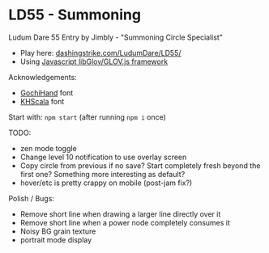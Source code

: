 LD55 - Summoning
============================

Ludum Dare 55 Entry by Jimbly - "Summoning Circle Specialist"

* Play here: [dashingstrike.com/LudumDare/LD55/](http://www.dashingstrike.com/LudumDare/LD55/)
* Using [Javascript libGlov/GLOV.js framework](https://github.com/Jimbly/glovjs)

Acknowledgements:
* [GochiHand](https://fonts.google.com/specimen/Gochi+Hand) font
* [KHScala](https://www.dafont.com/khscala.font) font

Start with: `npm start` (after running `npm i` once)

TODO:
* zen mode toggle
* Change level 10 notification to use overlay screen
* Copy circle from previous if no save?  Start completely fresh beyond the first one?  Something more interesting as default?
* hover/etc is pretty crappy on mobile (post-jam fix?)

Polish / Bugs:
* Remove short line when drawing a larger line directly over it
* Remove short line when a power node completely consumes it
* Noisy BG grain texture
* portrait mode display
